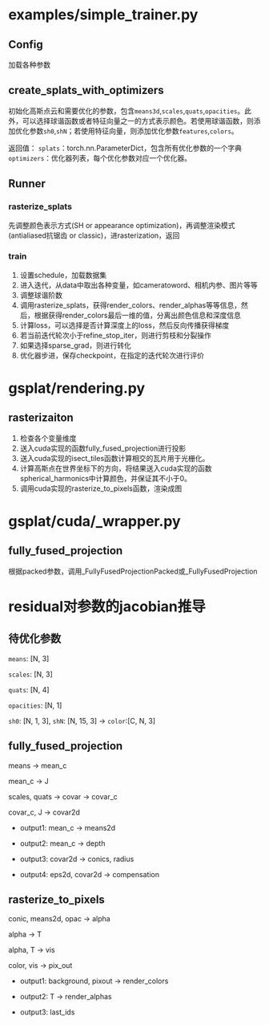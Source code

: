 # examples/simple_trainer.py
## Config
加载各种参数


## create_splats_with_optimizers
初始化高斯点云和需要优化的参数，包含`means3d`,`scales`,`quats`,`opacities`。此外，可以选择球谐函数或者特征向量之一的方式表示颜色。若使用球谐函数，则添加优化参数`sh0`,`shN`；若使用特征向量，则添加优化参数`features`,`colors`。

返回值：
`splats`：torch.nn.ParameterDict，包含所有优化参数的一个字典
`optimizers`：优化器列表，每个优化参数对应一个优化器。

##  Runner
### rasterize_splats

先调整颜色表示方式(SH or appearance optimization)，再调整渲染模式(antialiased抗锯齿 or classic)，进rasterization，返回

### train
1. 设置schedule，加载数据集
2. 进入迭代，从data中取出各种变量，如cameratoword、相机内参、图片等等
3. 调整球谐阶数
4. 调用rasterize_splats，获得render_colors、render_alphas等等信息，然后，根据获得render_colors最后一维的值，分离出颜色信息和深度信息
5. 计算loss，可以选择是否计算深度上的loss，然后反向传播获得梯度
6. 若当前迭代轮次小于refine_stop_iter，则进行剪枝和分裂操作
7. 如果选择sparse_grad，则进行转化
8. 优化器步进，保存checkpoint，在指定的迭代轮次进行评价

# gsplat/rendering.py

## rasterizaiton

1. 检查各个变量维度
2. 送入cuda实现的函数fully_fused_projection进行投影
3. 送入cuda实现的isect_tiles函数计算相交的瓦片用于光栅化。
4. 计算高斯点在世界坐标下的方向，将结果送入cuda实现的函数spherical_harmonics中计算颜色，并保证其不小于0。
5. 调用cuda实现的rasterize_to_pixels函数，渲染成图

# gsplat/cuda/_wrapper.py
## fully_fused_projection
根据packed参数，调用_FullyFusedProjectionPacked或_FullyFusedProjection

# residual对参数的jacobian推导

## 待优化参数

`means`: [N, 3]

`scales`: [N, 3]

`quats`: [N, 4]

`opacities`: [N, 1]

`sh0`: [N, 1, 3], `shN`: [N, 15, 3] -> `color`:[C, N, 3]

## fully_fused_projection

means -> mean_c

mean_c -> J

scales, quats -> covar -> covar_c

covar_c, J -> covar2d

- output1: mean_c -> means2d

- output2: mean_c -> depth

- output3: covar2d -> conics, radius

- output4: eps2d, covar2d -> compensation

## rasterize_to_pixels

conic, means2d, opac -> alpha

alpha -> T

alpha, T -> vis

color, vis -> pix_out

- output1: background, pixout -> render_colors

- output2: T -> render_alphas

- output3: last_ids



 